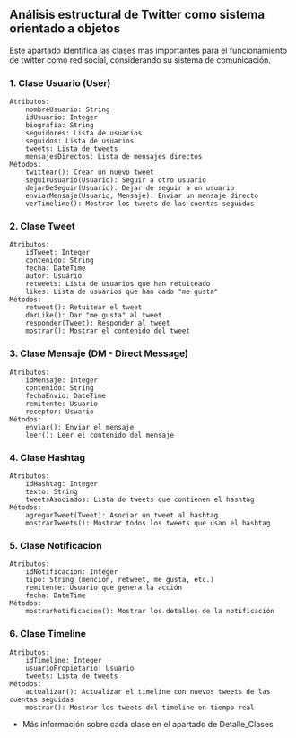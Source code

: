 ## Análisis estructural de Twitter como sistema orientado a objetos

Este apartado identifica las clases mas importantes para el funcionamiento de twitter como red social, considerando su sistema de comunicación.

### 1. Clase Usuario (User)

    Atributos:
        nombreUsuario: String
        idUsuario: Integer
        biografia: String
        seguidores: Lista de usuarios
        seguidos: Lista de usuarios
        tweets: Lista de tweets
        mensajesDirectos: Lista de mensajes directos
    Métodos:
        twittear(): Crear un nuevo tweet
        seguirUsuario(Usuario): Seguir a otro usuario
        dejarDeSeguir(Usuario): Dejar de seguir a un usuario
        enviarMensaje(Usuario, Mensaje): Enviar un mensaje directo
        verTimeline(): Mostrar los tweets de las cuentas seguidas

### 2. Clase Tweet

    Atributos:
        idTweet: Integer
        contenido: String
        fecha: DateTime
        autor: Usuario
        retweets: Lista de usuarios que han retuiteado
        likes: Lista de usuarios que han dado "me gusta"
    Métodos:
        retweet(): Retuitear el tweet
        darLike(): Dar "me gusta" al tweet
        responder(Tweet): Responder al tweet
        mostrar(): Mostrar el contenido del tweet

### 3. Clase Mensaje (DM - Direct Message)

    Atributos:
        idMensaje: Integer
        contenido: String
        fechaEnvio: DateTime
        remitente: Usuario
        receptor: Usuario
    Métodos:
        enviar(): Enviar el mensaje
        leer(): Leer el contenido del mensaje

### 4. Clase Hashtag

    Atributos:
        idHashtag: Integer
        texto: String
        tweetsAsociados: Lista de tweets que contienen el hashtag
    Métodos:
        agregarTweet(Tweet): Asociar un tweet al hashtag
        mostrarTweets(): Mostrar todos los tweets que usan el hashtag

### 5. Clase Notificacion

    Atributos:
        idNotificacion: Integer
        tipo: String (mención, retweet, me gusta, etc.)
        remitente: Usuario que genera la acción
        fecha: DateTime
    Métodos:
        mostrarNotificacion(): Mostrar los detalles de la notificación

### 6. Clase Timeline

    Atributos:
        idTimeline: Integer
        usuarioPropietario: Usuario
        tweets: Lista de tweets
    Métodos:
        actualizar(): Actualizar el timeline con nuevos tweets de las cuentas seguidas
        mostrar(): Mostrar los tweets del timeline en tiempo real

- Más información sobre cada clase en el apartado de Detalle_Clases
